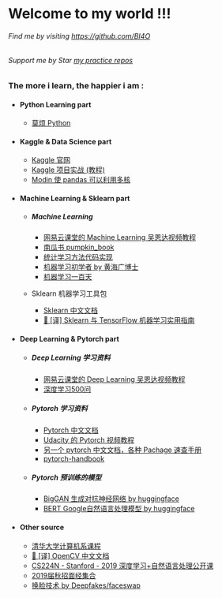 # Welcome to my world !!!

###### Find me by visiting  https://github.com/BI4O

###### Support me by Star [my practice  repos](https://github.com/BI4O/ML_git_repos)

### The more i learn, the happier i am :

* #### Python Learning part

  * [莫烦 Python](https://morvanzhou.github.io/)

* #### Kaggle & Data Science part

  * [Kaggle 官网](www.kaggle.com)
  * [Kaggle 项目实战  (教程) ](https://github.com/BI4O/kaggle)
  * [Modin 使 pandas 可以利用多核](https://github.com/BI4O/modin)

* #### Machine Learning  &  Sklearn part

  * ##### Machine Learning

    * [网易云课堂的 Machine Learning 吴恩达视频教程](https://study.163.com/course/courseMain.htm?courseId=1004570029)
    * [南瓜书 pumpkin_book](https://github.com/BI4O/pumpkin-book)
    * [统计学习方法代码实现](https://github.com/BI4O/statistical-learning-method-)
    * [机器学习初学者  by  黄海广博士](https://github.com/BI4O/machine_learning_beginner)
    * [机器学习一百天](https://github.com/BI4O/100-Days-Of-ML-Code)

  * Sklearn 机器学习工具包

    * [Sklearn 中文文档](http://sklearn.apachecn.org/#/)
    * [📖 [译] Sklearn 与 TensorFlow 机器学习实用指南](https://github.com/BI4O/hands-on-ml-zh)

* #### Deep Learning  &  Pytorch part

  * ##### Deep Learning 学习资料

    * [网易云课堂的 Deep Learning 吴恩达视频教程 ](https://mooc.study.163.com/smartSpec/detail/1001319001.htm)
    * [深度学习500问](https://github.com/BI4O/DeepLearning-500-questions)

  * ##### Pytorch 学习资料

    * [Pytorch 中文文档](https://pytorch.apachecn.org/docs/1.0/#/)
    * [Udacity 的 Pytorch 视频教程](https://cn.udacity.com/course/deep-learning-pytorch--ud188)
    * [另一个 pytorch 中文文档，各种 Pachage 速查手册](https://pytorch-cn.readthedocs.io/zh/latest/)
    * [pytorch-handbook](https://github.com/zergtant/pytorch-handbook)

  * #####  Pytorch 预训练的模型

    * [BigGAN 生成对抗神经网络 by huggingface](https://github.com/BI4O/pytorch-pretrained-BigGAN)
    * [BERT Google自然语言处理模型 by huggingface](https://github.com/BI4O/pytorch-pretrained-BERT)

* #### Other source

  * [清华大学计算机系课程](https://github.com/BI4O/REKCARC-TSC-UHT)
  * [📖 [译] OpenCV 中文文档](https://github.com/BI4O/opencv-doc-zh)
  * [CS224N - Stanford - 2019 深度学习+自然语言处理公开课 ](https://github.com/BI4O/CS224N-Stanford-Winter-2019)
  * [2019届秋招面经集合](https://github.com/BI4O/2019-Autumn-recruitment-experience)
  * [换脸技术 by Deepfakes/faceswap](https://github.com/BI4O/faceswap)